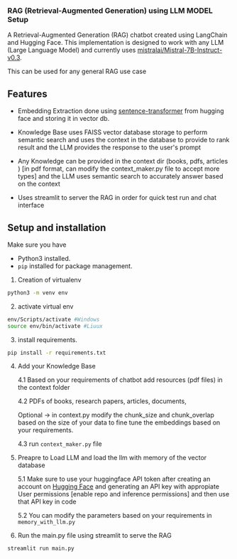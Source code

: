 ### RAG (Retrieval-Augmented Generation) using LLM MODEL Setup

A Retrieval-Augmented Generation (RAG) chatbot created using LangChain and Hugging Face. This implementation is designed to work with any LLM (Large Language Model) and currently uses [mistralai/Mistral-7B-Instruct-v0.3](https://huggingface.co/mistralai/Mistral-7B-Instruct-v0.3).

This can be used for any general RAG use case

## Features

- Embedding Extraction done using [sentence-transformer](https://huggingface.co/sentence-transformers/all-MiniLM-L6-v2) from hugging face and storing it in vector db.

- Knowledge Base uses FAISS vector database storage to perform semantic search and uses the context in the database to provide to rank result and the LLM provides the response to the user's prompt

- Any Knowledge can be provided in the context dir (books, pdfs, articles ) [in pdf format, can modify the context_maker.py file to accept more types] and the LLM uses semantic search to accurately answer based on the context

- Uses streamlit to server the RAG in order for quick test run and chat interface

## Setup and installation

Make sure you have

- Python3 installed.
- `pip` installed for package management.

1. Creation of virtualenv

```bash
python3 -m venv env
```

2. activate virtual env

```bash
env/Scripts/activate #Windows
source env/bin/activate #Liuux
```

3. install requirements.

```bash
pip install -r requirements.txt
```

4. Add your Knowledge Base

   4.1 Based on your requirements of chatbot add resources (pdf files) in the context folder

   4.2 PDFs of books, research papers, articles, documents,

   Optional -> in context.py modify the chunk_size and chunk_overlap based on the size of your data to fine tune the embeddings based on your requirements.

   4.3 run `context_maker.py` file

5. Preapre to Load LLM and load the llm with memory of the vector database

   5.1 Make sure to use your huggingface API token after creating an account on [Hugging Face](https://huggingface.co/) and generating an API key with appropiate
   User permissions [enable repo and inference permissions]
   and then use that API key in code

   5.2 You can modify the parameters based on your requirements in `memory_with_llm.py`

6. Run the main.py file using streamlit to serve the RAG

```bash
streamlit run main.py
```
